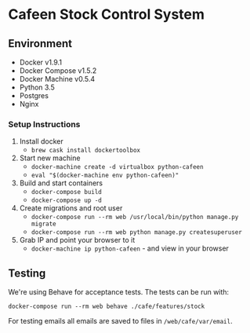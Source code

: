 # Cafeen Stock Control System

## Environment
- Docker v1.9.1
- Docker Compose v1.5.2
- Docker Machine v0.5.4
- Python 3.5
- Postgres
- Nginx

### Setup Instructions

1. Install docker
	- `brew cask install dockertoolbox`
2. Start new machine
	- `docker-machine create -d virtualbox python-cafeen`
	- `eval "$(docker-machine env python-cafeen)"`
3. Build and start containers
	- `docker-compose build`
	- `docker-compose up -d`
5. Create migrations and root user
	- `docker-compose run --rm web /usr/local/bin/python manage.py migrate`
	- `docker-compose run --rm web python manage.py createsuperuser`
6. Grab IP and point your browser to it
	- `docker-machine ip python-cafeen` - and view in your browser

## Testing

We're using Behave for acceptance tests. The tests can be run with:

`docker-compose run --rm web behave ./cafe/features/stock`

For testing emails all emails are saved to files in `/web/cafe/var/email`.